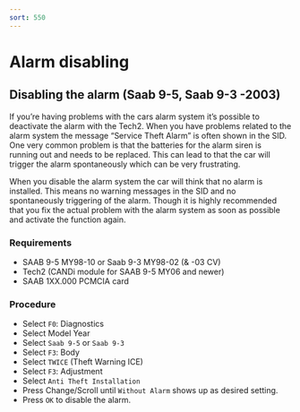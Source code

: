 ```yaml
---
sort: 550
---
```

# Alarm disabling

## Disabling the alarm (Saab 9-5, Saab 9-3 -2003)

If you’re having problems with the cars alarm system it’s possible to deactivate the alarm with the Tech2. When you have problems related to the alarm system the message “Service Theft Alarm” is often shown in the SID. One very common problem is that the batteries for the alarm siren is running out and needs to be replaced. This can lead to that the car will trigger the alarm spontaneously which can be very frustrating.

When you disable the alarm system the car will think that no alarm is installed. This means no warning messages in the SID and no spontaneously triggering of the alarm. Though it is highly recommended that you fix the actual problem with the alarm system as soon as possible and activate the function again.

### Requirements

* SAAB 9-5 MY98-10 or Saab 9-3 MY98-02 (& -03 CV)
* Tech2 (CANDi module for SAAB 9-5 MY06 and newer)
* SAAB 1XX.000 PCMCIA card

### Procedure

* Select `F0`: Diagnostics
* Select Model Year
* Select `Saab 9-5` or `Saab 9-3`
* Select `F3`: Body
* Select `TWICE` (Theft Warning ICE)
* Select `F3`: Adjustment
* Select `Anti Theft Installation`
* Press Change/Scroll until `Without Alarm` shows up as desired setting.
* Press `OK` to disable the alarm.
